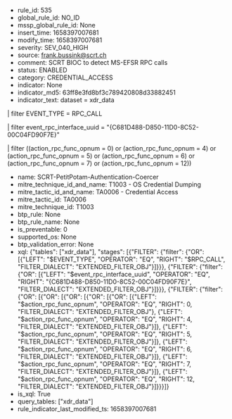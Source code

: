 * rule_id: 535
* global_rule_id: NO_ID
* mssp_global_rule_id: None
* insert_time: 1658397007681
* modify_time: 1658397007681
* severity: SEV_040_HIGH
* source: frank.bussink@scrt.ch
* comment: SCRT BIOC to detect MS-EFSR RPC calls
* status: ENABLED
* category: CREDENTIAL_ACCESS
* indicator: None
* indicator_md5: 63ff8e3fd8bf3c789420808d33882451
* indicator_text: dataset = xdr_data 
| filter EVENT_TYPE = RPC_CALL
| filter event_rpc_interface_uuid = "{C681D488-D850-11D0-8C52-00C04FD90F7E}" 
| filter ((action_rpc_func_opnum = 0) or (action_rpc_func_opnum = 4) or (action_rpc_func_opnum = 5) or (action_rpc_func_opnum = 6) or (action_rpc_func_opnum = 7) or (action_rpc_func_opnum = 12)) 
* name: SCRT-PetitPotam-Authentication-Coercer
* mitre_technique_id_and_name: T1003 - OS Credential Dumping
* mitre_tactic_id_and_name: TA0006 - Credential Access
* mitre_tactic_id: TA0006
* mitre_technique_id: T1003
* btp_rule: None
* btp_rule_name: None
* is_preventable: 0
* supported_os: None
* btp_validation_error: None
* xql: {"tables": ["xdr_data"], "stages": [{"FILTER": {"filter": {"OR": [{"LEFT": "$EVENT_TYPE", "OPERATOR": "EQ", "RIGHT": "$RPC_CALL", "FILTER_DIALECT": "EXTENDED_FILTER_OBJ"}]}}}, {"FILTER": {"filter": {"OR": [{"LEFT": "$event_rpc_interface_uuid", "OPERATOR": "EQ", "RIGHT": "{C681D488-D850-11D0-8C52-00C04FD90F7E}", "FILTER_DIALECT": "EXTENDED_FILTER_OBJ"}]}}}, {"FILTER": {"filter": {"OR": [{"OR": [{"OR": [{"OR": [{"OR": [{"LEFT": "$action_rpc_func_opnum", "OPERATOR": "EQ", "RIGHT": 0, "FILTER_DIALECT": "EXTENDED_FILTER_OBJ"}, {"LEFT": "$action_rpc_func_opnum", "OPERATOR": "EQ", "RIGHT": 4, "FILTER_DIALECT": "EXTENDED_FILTER_OBJ"}]}, {"LEFT": "$action_rpc_func_opnum", "OPERATOR": "EQ", "RIGHT": 5, "FILTER_DIALECT": "EXTENDED_FILTER_OBJ"}]}, {"LEFT": "$action_rpc_func_opnum", "OPERATOR": "EQ", "RIGHT": 6, "FILTER_DIALECT": "EXTENDED_FILTER_OBJ"}]}, {"LEFT": "$action_rpc_func_opnum", "OPERATOR": "EQ", "RIGHT": 7, "FILTER_DIALECT": "EXTENDED_FILTER_OBJ"}]}, {"LEFT": "$action_rpc_func_opnum", "OPERATOR": "EQ", "RIGHT": 12, "FILTER_DIALECT": "EXTENDED_FILTER_OBJ"}]}}}]}
* is_xql: True
* query_tables: ["xdr_data"]
* rule_indicator_last_modified_ts: 1658397007681
